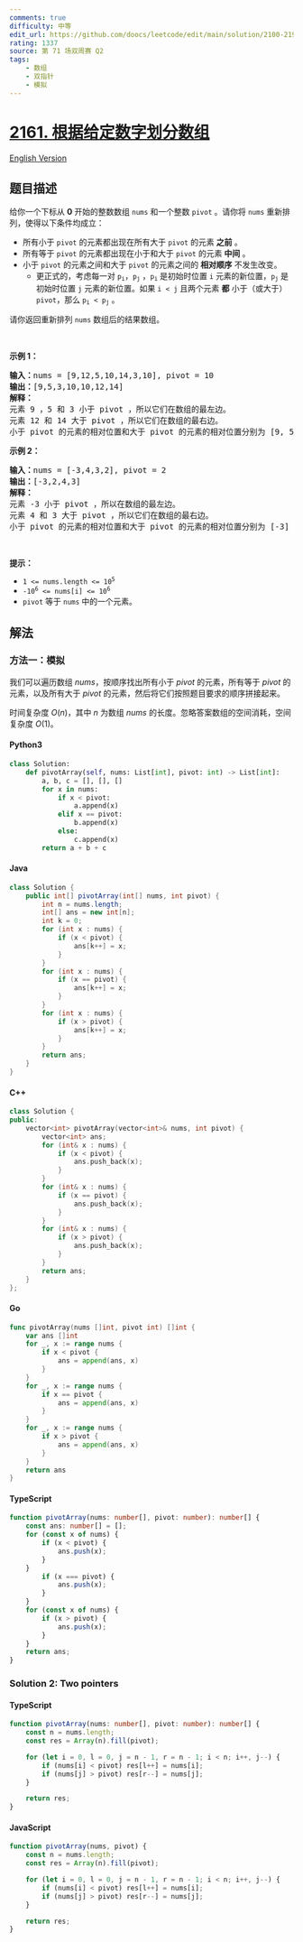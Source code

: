 ```yaml
---
comments: true
difficulty: 中等
edit_url: https://github.com/doocs/leetcode/edit/main/solution/2100-2199/2161.Partition%20Array%20According%20to%20Given%20Pivot/README.md
rating: 1337
source: 第 71 场双周赛 Q2
tags:
    - 数组
    - 双指针
    - 模拟
---
```


<!-- problem:start -->

# [2161. 根据给定数字划分数组](https://leetcode.cn/problems/partition-array-according-to-given-pivot)

[English Version](/solution/2100-2199/2161.Partition%20Array%20According%20to%20Given%20Pivot/README_EN.md)

## 题目描述

<!-- description:start -->

<p>给你一个下标从 <strong>0</strong>&nbsp;开始的整数数组&nbsp;<code>nums</code>&nbsp;和一个整数&nbsp;<code>pivot</code>&nbsp;。请你将&nbsp;<code>nums</code>&nbsp;重新排列，使得以下条件均成立：</p>

<ul>
	<li>所有小于&nbsp;<code>pivot</code>&nbsp;的元素都出现在所有大于&nbsp;<code>pivot</code>&nbsp;的元素&nbsp;<strong>之前</strong>&nbsp;。</li>
	<li>所有等于&nbsp;<code>pivot</code>&nbsp;的元素都出现在小于和大于 <code>pivot</code>&nbsp;的元素 <strong>中间</strong>&nbsp;。</li>
	<li>小于 <code>pivot</code>&nbsp;的元素之间和大于 <code>pivot</code>&nbsp;的元素之间的 <strong>相对顺序</strong>&nbsp;不发生改变。
	<ul>
		<li>更正式的，考虑每一对&nbsp;<code>p<sub>i</sub></code>，<code>p<sub>j</sub></code>&nbsp;，<code>p<sub>i</sub></code>&nbsp;是初始时位置 <code>i</code>&nbsp;元素的新位置，<code>p<sub>j</sub></code>&nbsp;是初始时位置&nbsp;<code>j</code>&nbsp;元素的新位置。如果&nbsp;<code>i &lt; j</code> 且两个元素&nbsp;<strong>都</strong>&nbsp;小于（或大于）<code>pivot</code>，那么&nbsp;<code>p<sub>i</sub> &lt; p<sub>j</sub></code>&nbsp;。</li>
	</ul>
	</li>
</ul>

<p>请你返回重新排列 <code>nums</code>&nbsp;数组后的结果数组。</p>

<p>&nbsp;</p>

<p><strong>示例 1：</strong></p>

<pre>
<b>输入：</b>nums = [9,12,5,10,14,3,10], pivot = 10
<b>输出：</b>[9,5,3,10,10,12,14]
<b>解释：</b>
元素 9 ，5 和 3 小于 pivot ，所以它们在数组的最左边。
元素 12 和 14 大于 pivot ，所以它们在数组的最右边。
小于 pivot 的元素的相对位置和大于 pivot 的元素的相对位置分别为 [9, 5, 3] 和 [12, 14] ，它们在结果数组中的相对顺序需要保留。
</pre>

<p><strong>示例 2：</strong></p>

<pre>
<b>输入：</b>nums = [-3,4,3,2], pivot = 2
<b>输出：</b>[-3,2,4,3]
<b>解释：</b>
元素 -3 小于 pivot ，所以在数组的最左边。
元素 4 和 3 大于 pivot ，所以它们在数组的最右边。
小于 pivot 的元素的相对位置和大于 pivot 的元素的相对位置分别为 [-3] 和 [4, 3] ，它们在结果数组中的相对顺序需要保留。
</pre>

<p>&nbsp;</p>

<p><strong>提示：</strong></p>

<ul>
	<li><code>1 &lt;= nums.length &lt;= 10<sup>5</sup></code></li>
	<li><code>-10<sup>6</sup> &lt;= nums[i] &lt;= 10<sup>6</sup></code></li>
	<li><code>pivot</code>&nbsp;等于&nbsp;<code>nums</code>&nbsp;中的一个元素。</li>
</ul>

<!-- description:end -->

## 解法

<!-- solution:start -->

### 方法一：模拟

我们可以遍历数组 $\textit{nums}$，按顺序找出所有小于 $\textit{pivot}$ 的元素，所有等于 $\textit{pivot}$ 的元素，以及所有大于 $\textit{pivot}$ 的元素，然后将它们按照题目要求的顺序拼接起来。

时间复杂度 $O(n)$，其中 $n$ 为数组 $\textit{nums}$ 的长度。忽略答案数组的空间消耗，空间复杂度 $O(1)$。

<!-- tabs:start -->

#### Python3

```python
class Solution:
    def pivotArray(self, nums: List[int], pivot: int) -> List[int]:
        a, b, c = [], [], []
        for x in nums:
            if x < pivot:
                a.append(x)
            elif x == pivot:
                b.append(x)
            else:
                c.append(x)
        return a + b + c
```

#### Java

```java
class Solution {
    public int[] pivotArray(int[] nums, int pivot) {
        int n = nums.length;
        int[] ans = new int[n];
        int k = 0;
        for (int x : nums) {
            if (x < pivot) {
                ans[k++] = x;
            }
        }
        for (int x : nums) {
            if (x == pivot) {
                ans[k++] = x;
            }
        }
        for (int x : nums) {
            if (x > pivot) {
                ans[k++] = x;
            }
        }
        return ans;
    }
}
```

#### C++

```cpp
class Solution {
public:
    vector<int> pivotArray(vector<int>& nums, int pivot) {
        vector<int> ans;
        for (int& x : nums) {
            if (x < pivot) {
                ans.push_back(x);
            }
        }
        for (int& x : nums) {
            if (x == pivot) {
                ans.push_back(x);
            }
        }
        for (int& x : nums) {
            if (x > pivot) {
                ans.push_back(x);
            }
        }
        return ans;
    }
};
```

#### Go

```go
func pivotArray(nums []int, pivot int) []int {
	var ans []int
	for _, x := range nums {
		if x < pivot {
			ans = append(ans, x)
		}
	}
	for _, x := range nums {
		if x == pivot {
			ans = append(ans, x)
		}
	}
	for _, x := range nums {
		if x > pivot {
			ans = append(ans, x)
		}
	}
	return ans
}
```

#### TypeScript

```ts
function pivotArray(nums: number[], pivot: number): number[] {
    const ans: number[] = [];
    for (const x of nums) {
        if (x < pivot) {
            ans.push(x);
        }
    }
        if (x === pivot) {
            ans.push(x);
        }
    }
    for (const x of nums) {
        if (x > pivot) {
            ans.push(x);
        }
    }
    return ans;
}
```

<!-- tabs:end -->

<!-- solution:end -->

<!-- solution:start -->

### Solution 2: Two pointers

<!-- tabs:start -->

#### TypeScript

```ts
function pivotArray(nums: number[], pivot: number): number[] {
    const n = nums.length;
    const res = Array(n).fill(pivot);

    for (let i = 0, l = 0, j = n - 1, r = n - 1; i < n; i++, j--) {
        if (nums[i] < pivot) res[l++] = nums[i];
        if (nums[j] > pivot) res[r--] = nums[j];
    }

    return res;
}
```

#### JavaScript

```js
function pivotArray(nums, pivot) {
    const n = nums.length;
    const res = Array(n).fill(pivot);

    for (let i = 0, l = 0, j = n - 1, r = n - 1; i < n; i++, j--) {
        if (nums[i] < pivot) res[l++] = nums[i];
        if (nums[j] > pivot) res[r--] = nums[j];
    }

    return res;
}
```

<!-- tabs:end -->

<!-- solution:end -->

<!-- problem:end -->

